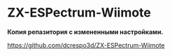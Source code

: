 # ZX-ESPectrum-Wiimote
**Копия репазитория с измененными настройками.**

https://github.com/dcrespo3d/ZX-ESPectrum-Wiimote


